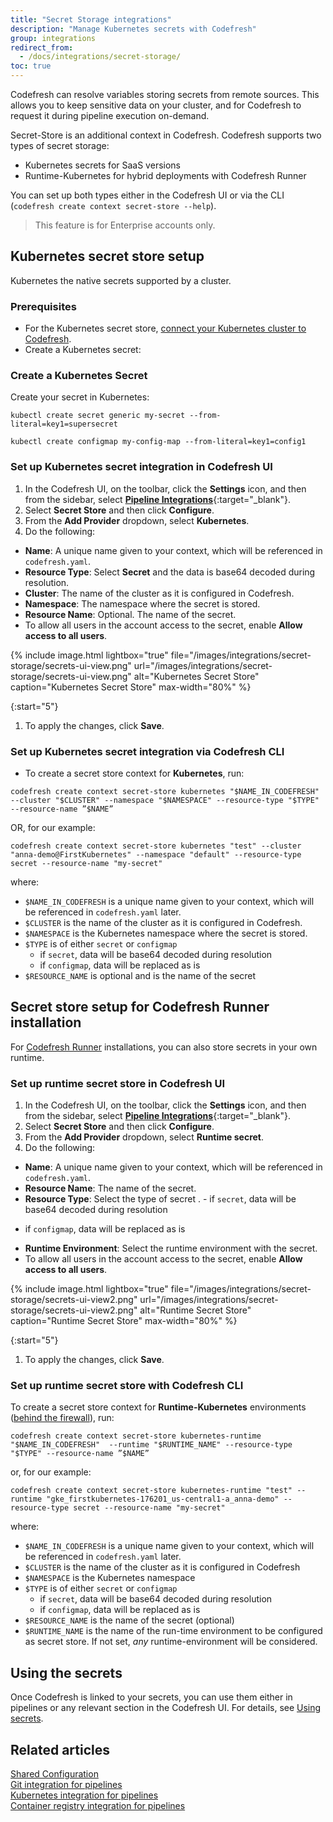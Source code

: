 ```yaml
---
title: "Secret Storage integrations"
description: "Manage Kubernetes secrets with Codefresh"
group: integrations
redirect_from:
  - /docs/integrations/secret-storage/
toc: true
---
```


Codefresh can resolve variables storing secrets from remote sources. This allows you to keep sensitive data on your cluster, and for Codefresh to request it during pipeline execution on-demand.  

Secret-Store is an additional context in Codefresh. Codefresh supports two types of secret storage: 
* Kubernetes secrets for SaaS versions
* Runtime-Kubernetes for hybrid deployments with Codefresh Runner

You can set up both types either in the Codefresh UI or via the CLI (`codefresh create context secret-store --help`).

> This feature is for Enterprise accounts only.

## Kubernetes secret store setup
Kubernetes  the native secrets supported by a cluster.

### Prerequisites

* For the Kubernetes secret store, [connect your Kubernetes cluster to Codefresh]({{site.baseurl}}/docs/integrations/kubernetes/#connect-a-kubernetes-cluster/).  
* Create a Kubernetes secret:


### Create a Kubernetes Secret

Create your secret in Kubernetes:

```
kubectl create secret generic my-secret --from-literal=key1=supersecret
```

```
kubectl create configmap my-config-map --from-literal=key1=config1
```


### Set up Kubernetes secret integration in Codefresh UI

1. In the Codefresh UI, on the toolbar, click the **Settings** icon, and then from the sidebar, select [**Pipeline Integrations**](https://g.codefresh.io/account-admin/account-conf/integration){:target="\_blank"}. 
1. Select **Secret Store** and then click **Configure**.
1. From the **Add Provider** dropdown, select **Kubernetes**.
1. Do the following:  
  * **Name**: A unique name given to your context, which will be referenced in `codefresh.yaml`.
  * **Resource Type**: Select **Secret** and the data is base64 decoded during resolution.
  * **Cluster**: The name of the cluster as it is configured in Codefresh.
  * **Namespace**: The namespace where the secret is stored.
  * **Resource Name**: Optional. The name of the secret.
  * To allow all users in the account access to the secret, enable **Allow access to all users**.



{% include 
image.html 
lightbox="true" 
file="/images/integrations/secret-storage/secrets-ui-view.png" 
url="/images/integrations/secret-storage/secrets-ui-view.png"
alt="Kubernetes Secret Store" 
caption="Kubernetes Secret Store" 
max-width="80%" 
%}

{:start="5"}
1. To apply the changes, click **Save**.


### Set up Kubernetes secret integration via Codefresh CLI

* To create a secret store context for **Kubernetes**, run: 
```
codefresh create context secret-store kubernetes "$NAME_IN_CODEFRESH" --cluster "$CLUSTER" --namespace "$NAMESPACE" --resource-type "$TYPE" --resource-name ”$NAME”
```
OR, for our example:

```
codefresh create context secret-store kubernetes "test" --cluster "anna-demo@FirstKubernetes" --namespace "default" --resource-type secret --resource-name "my-secret"
```

where:

- `$NAME_IN_CODEFRESH` is a unique name given to your context, which will be referenced in `codefresh.yaml` later.
- `$CLUSTER` is the name of the cluster as it is configured in Codefresh.
- `$NAMESPACE` is the Kubernetes namespace where the secret is stored. 
- `$TYPE` is of either `secret` or `configmap`
  - if `secret`, data will be base64 decoded during resolution
  - if `configmap`, data will be replaced as is
- `$RESOURCE_NAME` is optional and is the name of the secret 

## Secret store setup for Codefresh Runner installation


For [Codefresh Runner]({{site.baseurl}}/docs/installation/codefresh-runner/) installations, you can also store secrets in your own runtime.

### Set up runtime secret store in Codefresh UI

1. In the Codefresh UI, on the toolbar, click the **Settings** icon, and then from the sidebar, select [**Pipeline Integrations**](https://g.codefresh.io/account-admin/account-conf/integration){:target="\_blank"}. 
1. Select **Secret Store** and then click **Configure**.
1. From the **Add Provider** dropdown, select **Runtime secret**.
1. Do the following:  
  * **Name**: A unique name given to your context, which will be referenced in `codefresh.yaml`.
  * **Resource Name**: The name of the secret.
  * **Resource Type**: Select the type of secret .  - if `secret`, data will be base64 decoded during resolution
  - if `configmap`, data will be replaced as is
  * **Runtime Environment**: Select the runtime environment with the secret.
  * To allow all users in the account access to the secret, enable **Allow access to all users**.

{% include 
image.html 
lightbox="true" 
file="/images/integrations/secret-storage/secrets-ui-view2.png" 
url="/images/integrations/secret-storage/secrets-ui-view2.png"
alt="Runtime Secret Store" 
caption="Runtime Secret Store" 
max-width="80%" 
%}

{:start="5"}

1. To apply the changes, click **Save**.



### Set up runtime secret store with Codefresh CLI

To create a secret store context for **Runtime-Kubernetes** environments ([behind the firewall]({{site.baseurl}}/docs/installation/behind-the-firewall)), run:

```
codefresh create context secret-store kubernetes-runtime "$NAME_IN_CODEFRESH"  --runtime "$RUNTIME_NAME" --resource-type "$TYPE" --resource-name ”$NAME”
```

or, for our example:

```
codefresh create context secret-store kubernetes-runtime "test" --runtime "gke_firstkubernetes-176201_us-central1-a_anna-demo" --resource-type secret --resource-name "my-secret"
```

where:

- `$NAME_IN_CODEFRESH` is a unique name given to your context, which will be referenced in `codefresh.yaml` later.
- `$CLUSTER` is the name of the cluster as it is configured in Codefresh
- `$NAMESPACE` is the Kubernetes namespace 
- `$TYPE` is of either `secret` or `configmap`
  - if `secret`, data will be base64 decoded during resolution
  - if `configmap`, data will be replaced as is
- `$RESOURCE_NAME` is the name of the secret (optional)
- `$RUNTIME_NAME` is the name of the run-time environment to be configured as secret store.  If not set, *any* runtime-environment will be considered.

## Using the secrets

Once Codefresh is linked to your secrets, you can use them either in pipelines or any relevant section in the Codefresh UI. For details, see [Using secrets]({{site.baseurl}}/docs/pipelines/configuration/secrets-store/).

## Related articles
[Shared Configuration]({{site.baseurl}}/docs/pipelines/configuration/shared-configuration/)  
[Git integration for pipelines]({{site.baseurl}}/docs/integrations/git-providers/)    
[Kubernetes integration for pipelines]({{site.baseurl}}/docs/integrations/kubernetes/)  
[Container registry integration for pipelines]({{site.baseurl}}/docs/integrations/docker-registries/)  
